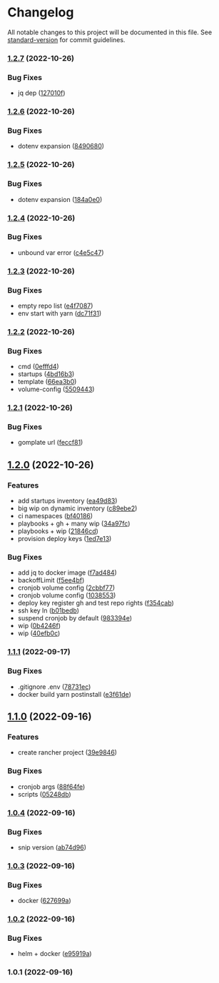 # Changelog

All notable changes to this project will be documented in this file. See [standard-version](https://github.com/conventional-changelog/standard-version) for commit guidelines.

### [1.2.7](https://github.com/SocialGouv/infra-as-loop/compare/v1.2.6...v1.2.7) (2022-10-26)


### Bug Fixes

* jq dep ([127010f](https://github.com/SocialGouv/infra-as-loop/commit/127010fd9ec92940244b53ceee8e1064e56e2522))

### [1.2.6](https://github.com/SocialGouv/infra-as-loop/compare/v1.2.5...v1.2.6) (2022-10-26)


### Bug Fixes

* dotenv expansion ([8490680](https://github.com/SocialGouv/infra-as-loop/commit/8490680b7c68980c9797d6d12a754f750071b6b1))

### [1.2.5](https://github.com/SocialGouv/infra-as-loop/compare/v1.2.4...v1.2.5) (2022-10-26)


### Bug Fixes

* dotenv expansion ([184a0e0](https://github.com/SocialGouv/infra-as-loop/commit/184a0e08302717c23c809b4d870298313fe5e015))

### [1.2.4](https://github.com/SocialGouv/infra-as-loop/compare/v1.2.3...v1.2.4) (2022-10-26)


### Bug Fixes

* unbound var error ([c4e5c47](https://github.com/SocialGouv/infra-as-loop/commit/c4e5c4714fcd7caf74a82a3534c3d75b7e61a2f1))

### [1.2.3](https://github.com/SocialGouv/infra-as-loop/compare/v1.2.2...v1.2.3) (2022-10-26)


### Bug Fixes

* empty repo list ([e4f7087](https://github.com/SocialGouv/infra-as-loop/commit/e4f70871a0fee90daba3cb66a35abac1d89a9499))
* env start with yarn ([dc71f31](https://github.com/SocialGouv/infra-as-loop/commit/dc71f31bba437f34068a191f0257691cd9e69a59))

### [1.2.2](https://github.com/SocialGouv/infra-as-loop/compare/v1.2.1...v1.2.2) (2022-10-26)


### Bug Fixes

* cmd ([0efffd4](https://github.com/SocialGouv/infra-as-loop/commit/0efffd453303984a751b91cc8a1dc94271b12f2b))
* startups ([4bd16b3](https://github.com/SocialGouv/infra-as-loop/commit/4bd16b32b3be1b136976ef20fb9693ef3f7f4319))
* template ([66ea3b0](https://github.com/SocialGouv/infra-as-loop/commit/66ea3b0174e553103b720a4dcfeb55c382f08ce2))
* volume-config ([5509443](https://github.com/SocialGouv/infra-as-loop/commit/5509443df5351cff5930c90c7318580608fd94c9))

### [1.2.1](https://github.com/SocialGouv/infra-as-loop/compare/v1.2.0...v1.2.1) (2022-10-26)


### Bug Fixes

* gomplate url ([feccf81](https://github.com/SocialGouv/infra-as-loop/commit/feccf817bf6b9ec1ca2719ea8d998f5c8606a3b5))

## [1.2.0](https://github.com/SocialGouv/infra-as-loop/compare/v1.1.1...v1.2.0) (2022-10-26)


### Features

* add startups inventory ([ea49d83](https://github.com/SocialGouv/infra-as-loop/commit/ea49d83f321e0c0a5979ff4fea1a37016209c06b))
* big wip on dynamic inventory ([c89ebe2](https://github.com/SocialGouv/infra-as-loop/commit/c89ebe25e40da0140d4db7e54587787272628629))
* ci namespaces ([bf40186](https://github.com/SocialGouv/infra-as-loop/commit/bf4018638b5084500cca83891211fcfe6ed2237c))
* playbooks + gh + many wip ([34a97fc](https://github.com/SocialGouv/infra-as-loop/commit/34a97fc5366dd2492840ae4d1245909fce11ddb4))
* playbooks + wip ([21846cd](https://github.com/SocialGouv/infra-as-loop/commit/21846cd098b5a5e9749ea2c5407fb430bcb592bb))
* provision deploy keys ([1ed7e13](https://github.com/SocialGouv/infra-as-loop/commit/1ed7e135198ffe37b921840522d40c3354c08169))


### Bug Fixes

* add jq to docker image ([f7ad484](https://github.com/SocialGouv/infra-as-loop/commit/f7ad48489e99be94c0b58c76423bf88b45932dc5))
* backoffLimit ([f5ee4bf](https://github.com/SocialGouv/infra-as-loop/commit/f5ee4bf3b54e0bbafe35a256240bf0142c1da1c1))
* cronjob volume config ([2cbbf77](https://github.com/SocialGouv/infra-as-loop/commit/2cbbf7763e0d2d44b47c523d4a220904375f6f1d))
* cronjob volume config ([1038553](https://github.com/SocialGouv/infra-as-loop/commit/1038553d8dc31290216f8fbcd91410095e32530c))
* deploy key register gh and test repo rights ([f354cab](https://github.com/SocialGouv/infra-as-loop/commit/f354cabd6d31c0b75f6fe3034aa1d84b99d421e9))
* ssh key ln ([b01bedb](https://github.com/SocialGouv/infra-as-loop/commit/b01bedbf5f0e02c4b02fb657f07701bab62a23c9))
* suspend cronjob by default ([983394e](https://github.com/SocialGouv/infra-as-loop/commit/983394eaafcd71b4d7dd3b2b3db432e5507468f4))
* wip ([0b4246f](https://github.com/SocialGouv/infra-as-loop/commit/0b4246fbf20ded61a531ea75c3fdec34571a9ee5))
* wip ([40efb0c](https://github.com/SocialGouv/infra-as-loop/commit/40efb0c050569eeb8d7265ba57e84c669a8c8a34))

### [1.1.1](https://github.com/SocialGouv/infra-as-loop/compare/v1.1.0...v1.1.1) (2022-09-17)


### Bug Fixes

* .gitignore .env ([78731ec](https://github.com/SocialGouv/infra-as-loop/commit/78731ecf6291722375ea75c741fcd0150680713e))
* docker build yarn postinstall ([e3f61de](https://github.com/SocialGouv/infra-as-loop/commit/e3f61de5c6952faacc96548b1636923402895ec6))

## [1.1.0](https://github.com/SocialGouv/infra-as-loop/compare/v1.0.4...v1.1.0) (2022-09-16)


### Features

* create rancher project ([39e9846](https://github.com/SocialGouv/infra-as-loop/commit/39e9846bb16770098f361ad2a8571e5d07feae59))


### Bug Fixes

* cronjob args ([88f64fe](https://github.com/SocialGouv/infra-as-loop/commit/88f64fea1dd1d96c84e3cb28ffecf34a8d6c5ac1))
* scripts ([05248db](https://github.com/SocialGouv/infra-as-loop/commit/05248dba9513dfd51fbce82ffb9ef74eb261b0b4))

### [1.0.4](https://github.com/SocialGouv/infra-as-loop/compare/v1.0.3...v1.0.4) (2022-09-16)


### Bug Fixes

* snip version ([ab74d96](https://github.com/SocialGouv/infra-as-loop/commit/ab74d9697f8215e40d29a2b57a4a97f667d70203))

### [1.0.3](https://github.com/SocialGouv/infra-as-loop/compare/v1.0.2...v1.0.3) (2022-09-16)


### Bug Fixes

* docker ([627699a](https://github.com/SocialGouv/infra-as-loop/commit/627699aad4e9bfc8277c26a7e751870ad4b850c2))

### [1.0.2](https://github.com/SocialGouv/infra-as-loop/compare/v1.0.1...v1.0.2) (2022-09-16)


### Bug Fixes

* helm + docker ([e95919a](https://github.com/SocialGouv/infra-as-loop/commit/e95919ae54085c762139728d44d103d3bf4de51a))

### 1.0.1 (2022-09-16)
